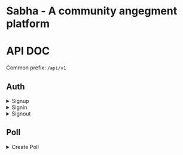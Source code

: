 # Sabha - A community angegment platform

# API DOC

Common prefix: `/api/v1`

## Auth

<details>
    <summary>Signup</summary>
	
    Method: `POST`
    Path: `/signup`
    Body:
        {
            "name" : "Nirav",
            "email": "nirav@nirav.com",
            "password": "123",
            "bio": "optional"
        }
    Response:
        {
            "name": "Nirav",
            "email": "nirav@nirav.com",
            "id": "UUID"
        }
</details>

<details>
    <summary>Signin</summary>
	
    Method: `POST`
    Path: `/signin`
    Body:
        {
            "email": "nirav@nirav.com",
            "password": "password"
        }
    Response:
        {
            "token": "JWT TOKEN",
            "user": {
                "_id": "324300ebb75c297fb3682",
                "name": "Nirav",
                "email": "nirav@nirav.com"
            }
        }
</details>

<details>
    <summary>Signout</summary>
	
    Method: `GET`
    Path: `/signout`
    Body:
    Response:
        {
            "message": "Successfuly Signout"
        }
</details>

## Poll

<details>
    <summary>Create Poll</summary>
	
    Method: `POST`
    Path: `/poll`
    Body:
        {
            "question": String,
            "options": [{"name": String, "count": Number}],
            "speaker": "ObjectId"
        }
    Response: Created Object
</details>
